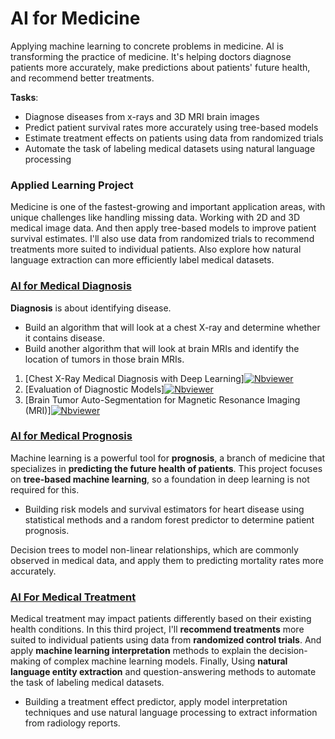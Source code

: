 # **AI for Medicine**
Applying machine learning to concrete problems in medicine. AI is transforming the practice of medicine. It's helping doctors diagnose patients more accurately, make predictions about patients' future health, and recommend better treatments.

**Tasks**:

- Diagnose diseases from x-rays and 3D MRI brain images
- Predict patient survival rates more accurately using tree-based models
- Estimate treatment effects on patients using data from randomized trials
- Automate the task of labeling medical datasets using natural language processing

### **Applied Learning Project**
Medicine is one of the fastest-growing and important application areas, with unique challenges like handling missing data. Working with 2D and 3D medical image data. And then apply tree-based models to improve patient survival estimates. I'll also use data from randomized trials to recommend treatments more suited to individual patients. Also explore how natural language extraction can more efficiently label medical datasets.


### [AI for Medical Diagnosis]()

**Diagnosis** is about identifying disease.

- Build an algorithm that will look at a chest X-ray and determine whether it contains disease.
- Build another algorithm that will look at brain MRIs and identify the location of tumors in those brain MRIs.

1. [Chest X-Ray Medical Diagnosis with Deep Learning][![Nbviewer](https://github.com/jupyter/design/blob/master/logos/Badges/nbviewer_badge.svg)](https://nbviewer.jupyter.org/github/shejz/AI-for-Medicine/blob/main/AI%20for%20Medical%20Diagnosis/1.%20Chest%20X-Ray%20Medical%20Diagnosis%20with%20Deep%20Learning.ipynb) 
2. [Evaluation of Diagnostic Models][![Nbviewer](https://github.com/jupyter/design/blob/master/logos/Badges/nbviewer_badge.svg)](https://nbviewer.jupyter.org/github/shejz/AI-for-Medicine/blob/main/AI%20for%20Medical%20Diagnosis/2.%20Evaluation%20of%20Diagnostic%20Models.ipynb)
3. [Brain Tumor Auto-Segmentation for Magnetic Resonance Imaging (MRI)][![Nbviewer](https://github.com/jupyter/design/blob/master/logos/Badges/nbviewer_badge.svg)](https://nbviewer.jupyter.org/github/shejz/AI-for-Medicine/blob/main/AI%20for%20Medical%20Diagnosis/3.%20Brain%20Tumor%20Auto-Segmentation%20for%20Magnetic%20Resonance%20Imaging%20%28MRI%29.ipynb)



### [AI for Medical Prognosis]()
Machine learning is a powerful tool for **prognosis**, a branch of medicine that specializes in **predicting the future health of patients**. This project focuses on **tree-based machine learning**, so a foundation in deep learning is not required for this. 

- Building risk models and survival estimators for heart disease using statistical methods and a random forest predictor to determine patient prognosis. 

Decision trees to model non-linear relationships, which are commonly observed in medical data, and apply them to predicting mortality rates more accurately. 

### [AI For Medical Treatment]()
Medical treatment may impact patients differently based on their existing health conditions. In this third project, I'll **recommend treatments** more suited to individual patients using data from **randomized control trials**. And apply **machine learning interpretation** methods to explain the decision-making of complex machine learning models. Finally, Using **natural language entity extraction** and question-answering methods to automate the task of labeling medical datasets.

- Building a treatment effect predictor, apply model interpretation techniques and use natural language processing to extract information from radiology reports.


